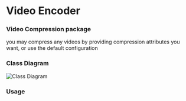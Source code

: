 # Video Encoder

### Video Compression package

you may compress any videos by providing compression attributes you want, or use the default configuration 

### Class Diagram

![Class Diagram](https://github.com/Mortgy/VideoEncoder-iOS/blob/main/Images/class-diagram.jpg?raw=true)

### Usage

